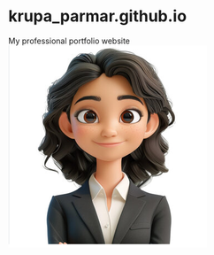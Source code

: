 # krupa_parmar.github.io
My professional portfolio website
![my Avatar](https://github.com/krupa06-dotcom/krupa_parmar.github.io/blob/main/avatar1.PNG?raw=true)
